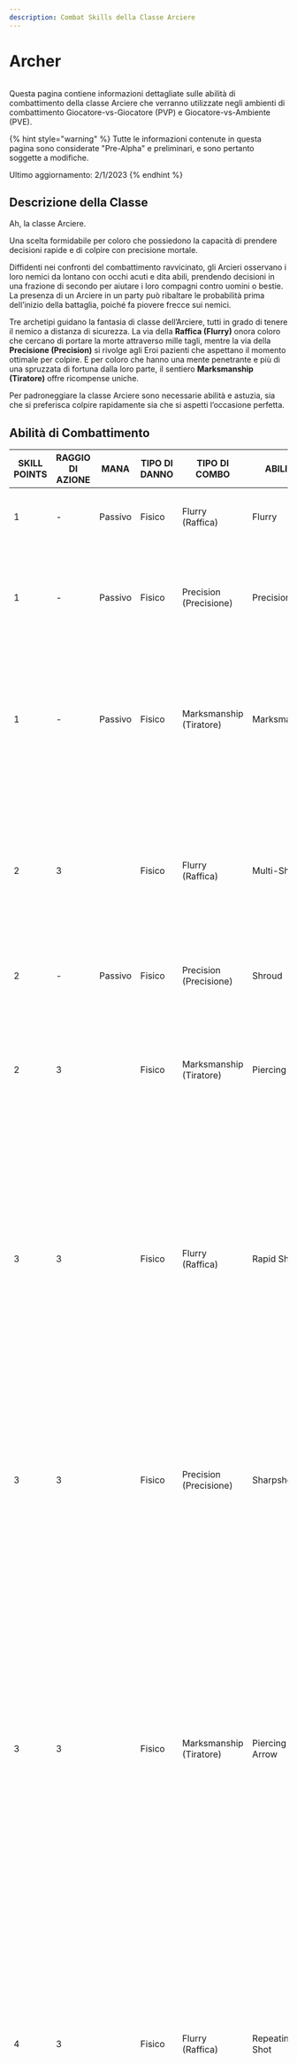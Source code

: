```yaml
---
description: Combat Skills della Classe Arciere
---
```


# Archer

<figure><img src="../../.gitbook/assets/spaces_-MfUam-1n-JpNfAIQQey_uploads_PQIZgeySKRlwHjz3JgwD_archers3.webp" alt=""><figcaption></figcaption></figure>

Questa pagina contiene informazioni dettagliate sulle abilità di combattimento della classe Arciere che verranno utilizzate negli ambienti di combattimento Giocatore-vs-Giocatore (PVP) e Giocatore-vs-Ambiente (PVE).

{% hint style="warning" %}
Tutte le informazioni contenute in questa pagina sono considerate "Pre-Alpha" e preliminari, e sono pertanto soggette a modifiche.

Ultimo aggiornamento: 2/1/2023
{% endhint %}

## Descrizione della Classe

Ah, la classe Arciere.

Una scelta formidabile per coloro che possiedono la capacità di prendere decisioni rapide e di colpire con precisione mortale.

Diffidenti nei confronti del combattimento ravvicinato, gli Arcieri osservano i loro nemici da lontano con occhi acuti e dita abili, prendendo decisioni in una frazione di secondo per aiutare i loro compagni contro uomini o bestie. La presenza di un Arciere in un party può ribaltare le probabilità prima dell’inizio della battaglia, poiché fa piovere frecce sui nemici.

Tre archetipi guidano la fantasia di classe dell’Arciere, tutti in grado di tenere il nemico a distanza di sicurezza. La via della **Raffica (Flurry)** onora coloro che cercano di portare la morte attraverso mille tagli, mentre la via della **Precisione (Precision)** si rivolge agli Eroi pazienti che aspettano il momento ottimale per colpire. E per coloro che hanno una mente penetrante e più di una spruzzata di fortuna dalla loro parte, il sentiero **Marksmanship (Tiratore)** offre ricompense uniche.

Per padroneggiare la classe Arciere sono necessarie abilità e astuzia, sia che si preferisca colpire rapidamente sia che si aspetti l’occasione perfetta.

## Abilità di Combattimento

| SKILL POINTS | RAGGIO DI AZIONE | MANA        | TIPO DI DANNO | TIPO DI COMBO           | ABILITA’          | DESCRIZIONE                                                                                                                                                                                                                                                                                                                                                                                                                                                                            |
| ------------ | ---------------- | ----------- | ------------- | ----------------------- | ----------------- | -------------------------------------------------------------------------------------------------------------------------------------------------------------------------------------------------------------------------------------------------------------------------------------------------------------------------------------------------------------------------------------------------------------------------------------------------------------------------------------- |
| 1            | -                | Passivo     | Fisico        | Flurry (Raffica)        | Flurry            | Aumenta i danni effettivi dell’Attacco Base di X% in combattimento.                                                                                                                                                                                                                                                                                                                                                                                                                    |
| 1            | -                | Passivo     | Fisico        | Precision (Precisione)  | Precision         | Tutti gli Attacchi Base hanno una probabilità aumentata dell'X% (X = X\*DEX) di eseguire un colpo critico.                                                                                                                                                                                                                                                                                                                                                                             |
| 1            | -                | Passivo     | Fisico        | Marksmanship (Tiratore) | Marksmanship      | <p>Guadagna X% di LCK effettiva in combattimento (X = X*INT).</p><p>Tutti gli Attacchi Base guadagnano un X% di perforazione.</p>                                                                                                                                                                                                                                                                                                                                                      |
| 2            | 3                | <p><br></p> | Fisico        | Flurry (Raffica)        | Multi-Shot        | <p>Scaglia X frecce contro il nemico bersaglio. Ogni freccia infligge danni pari a (X*Basic).</p><p>Ogni freccia ha una possibilità indipendente di colpire in modo critico.</p>                                                                                                                                                                                                                                                                                                       |
| 2            | -                | Passivo     | Fisico        | Precision (Precisione)  | Shroud            | Mentre si carica, questo Eroe guadagna X% di EVA.                                                                                                                                                                                                                                                                                                                                                                                                                                      |
| 2            | 3                | <p><br></p> | Fisico        | Marksmanship (Tiratore) | Piercing Shot     | <p>Infligge al nemico bersaglio danni pari a (X*Basic + X*DEX).</p><p>Questo attacco ha una percentuale di perforazione dell’X%.</p>                                                                                                                                                                                                                                                                                                                                                   |
| 3            | 3                | <p><br></p> | Fisico        | Flurry (Raffica)        | Rapid Shot        | <p>Scaglia X frecce in modo casuale, mirando a un massimo di X nemici.</p><p>Ogni freccia infligge danni pari a (X*Basic).</p><p><strong>COMBO</strong>: se questo Eroe ha usato Multi-Shot nel turno precedente, aumenta la Probabilità di Crit di X%.</p>                                                                                                                                                                                                                            |
| 3            | 3                | <p><br></p> | Fisico        | Precision (Precisione)  | Sharpshooter      | <p>Si carica per X turni.</p><p>Infligge al nemico bersaglio danni pari a (X*Basic + X*DEX).</p><p><strong>COMBO</strong>: Se Shroud è attivo, il prossimo Attacco Base di questo Eroe infligge danni aggiuntivi pari a (X*DEX).</p>                                                                                                                                                                                                                                                   |
| 3            | 3                | <p><br></p> | Fisico        | Marksmanship (Tiratore) | Piercing Arrow    | <p>Infligge al nemico bersaglio P1 un danno pari a (X*Basic).</p><p>Infligge al nemico bersaglio P2 un danno pari a (X*Basic).</p><p>Infligge al nemico bersaglio P3 un danno pari a (X*Basic).</p><p>Questo attacco ha una percentuale di perforazione del X%. Se bloccata, la freccia arresta la sua traiettoria.</p><p><br></p>                                                                                                                                                     |
| 4            | 3                | <p><br></p> | Fisico        | Flurry (Raffica)        | Repeating Shot    | <p>Scaglia X frecce contro il nemico bersaglio.</p><p>Ogni freccia infligge danni pari a (X*Basic).</p><p><strong>COMBO</strong>: se si è preso di mira lo stesso nemico con Rapid Shot nel turno precedente, si infligge un ulteriore (X*DEX) per ogni danno inflitto.</p><p><br></p>                                                                                                                                                                                                 |
| 4            | 3                | <p><br></p> | Fisico        | Precision (Precisione)  | Dead Aim          | <p>Si carica per X turni. Il prossimo turno.</p><p>Questo Eroe deve usare l'Attacco Base, che infligge danni pari a (X*Basic).</p><p><strong>COMBO</strong>: Se Shroud è attivo, il caricamento dell’attacco può essere interrotto solo da Stun.</p><p><br></p>                                                                                                                                                                                                                        |
| 4            | 3                | <p><br></p> | Fisico        | Marksmanship (Tiratore) | One Small Stone   | <p>Raccogliere una pietra dal terreno per colpire.</p><p>Infligge a X nemici bersaglio danni pari a (X*Basic*(X+(X*LCK)) ciascuno.</p><p>Questo attacco ha una percentuale di perforazione del X%.</p><p><br></p>                                                                                                                                                                                                                                                                      |
| 5            | 3                | <p><br></p> | Fisico        | Flurry (Raffica)        | Barrage           | <p>Scaglia X frecce che si inarcano in aria, infliggendo danni in modo casuale a tutte le posizioni nemiche.</p><p>Ogni freccia infligge danni pari a (X*Basic).</p><p>Tuttavia, ogni freccia aggiuntiva che colpisce lo stesso nemico infligge ulteriori danni LCK. Se non c'è nessun Eroe nella posizione, i danni di quella freccia si annullano.</p><p><em>Esempio: 2° Freccia = X*LCK; 3° Freccia = X*LCK; 4° Freccia = X*LCK; 5° Freccia = X*LCK.</em></p><p><br></p><p><br></p> |
| 5            | 3                | <p><br></p> | Fisico        | Precision (Precisione)  | Twin Arrows       | <p>Si carica per X turni.</p><p>Il prossimo turno, questo Eroe deve usare l'Attacco Base.</p><p>Infligge ai due nemici più vicini danni pari a (X*Basic) ciascuno.</p><p><strong>COMBO</strong>: Se lanci Dead Aim in questa battaglia, infliggi danni pari a (X*Basic).</p><p><br></p>                                                                                                                                                                                                |
| 5            | 3                | <p><br></p> | Fisico        | Marksmanship (Tiratore) | Hunter’s Mark     | <p>Infligge a tutti i nemici danni pari a (X*Basic).</p><p>Tutti i nemici ricevono l'X% (X = X*LCK + X*DEX) di danni fisici aggiuntivi per X turni.</p>                                                                                                                                                                                                                                                                                                                                |
| 10+          | 3                | <p><br></p> | Fisico        | Flurry (Raffica)        | Multi-Shot +      | <p>Scaglia X frecce contro il nemico bersaglio.</p><p>Ogni freccia infligge danni pari a (X*Basic).</p><p>Ogni freccia ha una probabilità indipendente di colpire in modo critico.</p>                                                                                                                                                                                                                                                                                                 |
| 10+          | 3                | <p><br></p> | Fisico        | Flurry (Raffica)        | Barrage +         | <p>Spara un'intera faretra di frecce che si inarca in aria, le 6 frecce piovono e infliggono danni in modo casuale a tutti i nemici.</p><p>Ogni freccia infligge (X*Basic), ma ogni freccia aggiuntiva che colpisce lo stesso nemico infligge danni aggiuntivi LCK.</p><p><em>Esempio: 2° freccia = X*LCK; 3° freccia = X*LCK; 4° freccia = X*LCK; 5° freccia = X*LCK.</em></p><p><br></p>                                                                                             |
| 10+          | -                | Passivo     | Fisico        | Precision (Precisione)  | Shroud +          | Mentre si carica, questo Eroe guadagna X% di EVA e non può essere spinto, tirato o stordito. (pushed, pulled, stunned)                                                                                                                                                                                                                                                                                                                                                                 |
| 10+          | 3                | <p><br></p> | Fisico        | Precision (Precisione)  | Dead Aim +        | <p>Si carica per X turni.</p><p>Il prossimo turno, questo Eroe deve sferrare un Attacco Base e infligge danni pari a (X*Basic).</p><p><strong>COMBO</strong>: Se l'Eroe ha Shroud attivo, stordisce il bersaglio e lo rallenta del X% per X turni.</p><p><br></p>                                                                                                                                                                                                                      |
| 10+          | 3                | <p><br></p> | Fisico        | Marksmanship (Tiratore) | One Small Stone + | <p>Raccogliere una pietra dal terreno per colpire.</p><p>Infligge a X nemici bersaglio danni pari a (X*Basic*(X+(X*LCK)) ciascuno.</p><p>Questo attacco ha una percentuale di perforazione del X%.</p><p><br></p>                                                                                                                                                                                                                                                                      |
| 10+          | 3                | <p><br></p> | Fisico        | Marksmanship (Tiratore) | Piercing Arrow +  | <p>Infligge al nemico bersaglio P1 un danno pari a (X*Basic).</p><p>Infligge al nemico bersaglio P2 un danno pari a (X*Basic).</p><p>Infligge al nemico bersaglio P3 un danno pari a (X*Basic).</p><p>Questo attacco ha una percentuale di perforazione del X%. Se bloccata, la freccia arresta la sua traiettoria.</p>                                                                                                                                                                |
| 10           | 3                | <p><br></p> | Fisico        | Precision (Precisione)  | Pin               | <p>Scaglia una freccia pesante attraverso il piede del nemico bersaglio, infliggendo danni pari a (X*Basic + X*STR + X*DEX).</p><p>Rallenta il bersaglio di X% per il resto della battaglia.</p>                                                                                                                                                                                                                                                                                       |
| 10           | 2                | <p><br></p> | Fisico        | Flurry (Raffica)        | Detonating Arrow  | <p>Spara al bersaglio nemico in P2 infliggendo danni pari a (X*Basic).</p><p>Infligge a ciascun nemico in P1 e P3 danni pari a (X*Basic).</p>                                                                                                                                                                                                                                                                                                                                          |
| 10           | 3                | <p><br></p> | Fisico        | Precision (Precisione)  | Poison Arrow      | <p>Infligge danni pari a (X*Basic + X*STR + X*DEX).</p><p>Avvelena il nemico bersaglio.</p>                                                                                                                                                                                                                                                                                                                                                                                            |
| 10           | 3                | <p><br></p> | Fisico        | Precision (Precisione)  | Debilitating Shot | <p>Infligge danni pari a (X*Basic + X*STR + X*DEX).</p><p>Stordisce il nemico bersaglio.</p><p><strong>COMBO</strong>: se l'Eroe ha Shroud attivo, rallenta anche il nemico bersaglio di X%.</p><p><br></p>                                                                                                                                                                                                                                                                            |
| 10           | 3                | <p><br></p> | Fisico        | Marksmanship (Tiratore) | Giant Killer      | Se il nemico bersaglio possiede più HP attuali di questo Eroe, infligge il 100% di danni da attacco bonus.                                                                                                                                                                                                                                                                                                                                                                             |
| 10           | 3                | <p><br></p> | Fisico        | Flurry (Raffica)        | Trick Shot        | Infligge danni al nemico bersaglio in P1 (X\*Basic + X\*DEX), P2 (X\*Basic + X\*DEX), P3 (X\*Basic + X\*DEX).                                                                                                                                                                                                                                                                                                                                                                          |
| 10           | -                | Passivo     | Fisico        | Precision (Precisione)  | Swift Quiver      | <p>Guadagna un'AGI effettiva pari a (X*DEX) in combattimento.</p><p><strong>COMBO</strong>: se Shroud è attivo, guadagna AGI aggiuntiva pari a (X*END).</p>                                                                                                                                                                                                                                                                                                                            |
| 10           | -                | Passivo     | Fisico        | Marksmanship (Tiratore) | Relentless Volley | <p>Attivare per mettere l'Arciere in modalità Torretta.</p><p>Infligge danni pari a (X*Basic) dopo ogni turno a un nemico casuale per X turni.</p>                                                                                                                                                                                                                                                                                                                                     |
| 10           | -                | Passivo     | Fisico        | Flurry (Raffica)        | Flick Shot        | Ogni volta che questo Eroe riceve danno, infliggi alla fonte un danno pari a (X\*Basic).                                                                                                                                                                                                                                                                                                                                                                                               |
| 15+          | 3                | <p><br></p> | Fisico        | Marksmanship (Tiratore) | Masterful Shot    | <p>Esegue un esecuzione su un bersaglio con meno di X% di HP.</p><p>Grado di difficoltà: -X% di precisione</p>                                                                                                                                                                                                                                                                                                                                                                         |

### Note

* Le abilità da 10+ punti costano 10 meno il costo della versione base dell'abilità.
* Le abilità da 15 punti sono disponibili solo per gli Eroi con una classe/sottoclasse corrispondente.
